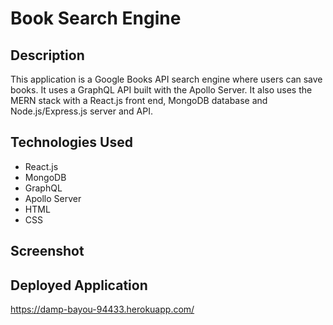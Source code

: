 # Book Search Engine

## Description
This application is a Google Books API search engine where users can save books. It uses a GraphQL API built with the Apollo Server. It also uses the MERN stack with a React.js front end, MongoDB database and Node.js/Express.js server and API. 

## Technologies Used
  * React.js
  * MongoDB
  * GraphQL
  * Apollo Server
  * HTML
  * CSS

## Screenshot

## Deployed Application
https://damp-bayou-94433.herokuapp.com/